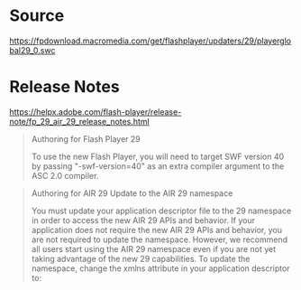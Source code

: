 Source
======

https://fpdownload.macromedia.com/get/flashplayer/updaters/29/playerglobal29_0.swc

Release Notes
=============

https://helpx.adobe.com/flash-player/release-note/fp_29_air_29_release_notes.html

> Authoring for Flash Player 29
>
> To use the new Flash Player, you will need to target SWF version 40 by passing "-swf-version=40" as an extra compiler argument to the ASC 2.0 compiler.

> Authoring for AIR 29 Update to the AIR 29 namespace
>
> You must update your application descriptor file to the 29 namespace in order to access the new AIR 29 APIs and behavior. If your application does not require the new AIR 29 APIs and behavior, you are not required to update the namespace. However, we recommend all users start using the AIR 29 namespace even if you are not yet taking advantage of the new 29 capabilities. To update the namespace, change the xmlns attribute in your application descriptor to: <application xmlns="http://ns.adobe.com/air/application/29.0">
